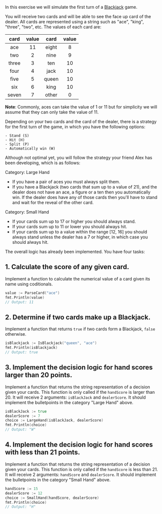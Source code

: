 In this exercise we will simulate the first turn of a [Blackjack](https://en.wikipedia.org/wiki/Blackjack) game.

You will receive two cards and will be able to see the face up card of the dealer. All cards are represented using a string such as "ace", "king", "three", "two", etc. The values of each card are:

| card  | value | card  | value |
| :---: | :---: | :---: | :---: |
|  ace  |  11   | eight |   8   |
|  two  |   2   | nine  |   9   |
| three |   3   |  ten  |  10   |
| four  |   4   | jack  |  10   |
| five  |   5   | queen |  10   |
|  six  |   6   | king  |  10   |
| seven |   7   | other |   0   |

**Note**: Commonly, aces can take the value of 1 or 11 but for simplicity we will assume that they can only take the value of 11.

Depending on your two cards and the card of the dealer, there is a strategy for the first turn of the game, in which you have the following options:

    - Stand (S)
    - Hit (H)
    - Split (P)
    - Automatically win (W)

Although not optimal yet, you will follow the strategy your friend Alex has been developing, which is as follows:

Category: Large Hand

- If you have a pair of aces you must always split them.
- If you have a Blackjack (two cards that sum up to a value of 21), and the dealer does not have an ace, a figure or a ten then you automatically win. If the dealer does have any of those cards then you'll have to stand and wait for the reveal of the other card.

Category: Small Hand

- If your cards sum up to 17 or higher you should always stand.
- If your cards sum up to 11 or lower you should always hit.
- If your cards sum up to a value within the range [12, 16] you should always stand unless the dealer has a 7 or higher, in which case you should always hit.

The overall logic has already been implemented. You have four tasks:

## 1. Calculate the score of any given card.

Implement a function to calculate the numerical value of a card given its name using coditionals.

```go
value := ParseCard("ace")
fmt.Println(value)
// Output: 11
```

## 2. Determine if two cards make up a Blackjack.

Implement a function that returns `true` if two cards form a Blackjack, `false` otherwise.

```go
isBlackjack := IsBlackjack("queen", "ace")
fmt.Println(isBlackjack)
// Output: true
```

## 3. Implement the decision logic for hand scores larger than 20 points.

Implement a function that returns the string representation of a decision given your cards. This function is only called if the `handScore` is larger than 20. It will receive 2 arguments: `isBlackJack` and `dealerScore`. It should implement the bulletpoints in the category "Large Hand" above.

```go
isBlackJack := true
dealerScore := 7
choice := LargeHand(isBlackJack, dealerScore)
fmt.Println(choice)
// Output: "W"
```

## 4. Implement the decision logic for hand scores with less than 21 points.

Implement a function that returns the string representation of a decision given your cards. This function is only called if the `handScore` is less than 21. It will receive 2 arguments: `handScore` and `dealerScore`. It should implement the bulletpoints in the category "Small Hand" above.

```go
handScore := 15
dealerScore := 12
choice := SmallHand(handScore, dealerScore)
fmt.Println(choice)
// Output: "H"
```
